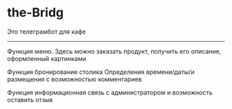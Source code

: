 # the-Bridg
Это телеграмбот для кафе
___________________________________
Функция меню. 
Здесь можно заказать продукт,
получить его описание, оформленный картинками

Функция бронирование столика
Определения времени/даты/и размещения с возможностью комментариев 

Функция информационная
связь с администратором и возможность оставить отзыв
